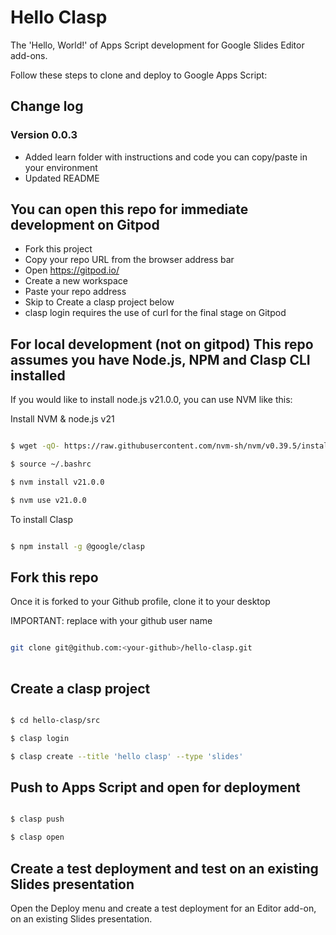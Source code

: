 # Hello Clasp

The 'Hello, World!' of Apps Script development for Google Slides Editor add-ons.

Follow these steps to clone and deploy to Google Apps Script:

## Change log

### Version 0.0.3

* Added learn folder with instructions and code you can copy/paste in your environment
* Updated README

## You can open this repo for immediate development on Gitpod

* Fork this project
* Copy your repo URL from the browser address bar
* Open https://gitpod.io/
* Create a new workspace
* Paste your repo address
* Skip to Create a clasp project below
* clasp login requires the use of curl for the final stage on Gitpod

## For local development (not on gitpod) This repo assumes you have Node.js, NPM and Clasp CLI installed

If you would like to install node.js v21.0.0, you can use NVM like this:

Install NVM & node.js v21
```bash

$ wget -qO- https://raw.githubusercontent.com/nvm-sh/nvm/v0.39.5/install.sh | bash

$ source ~/.bashrc 

$ nvm install v21.0.0

$ nvm use v21.0.0

```



To install Clasp
```bash

$ npm install -g @google/clasp

```

## Fork this repo

Once it is forked to your Github profile, clone it to your desktop 

IMPORTANT: replace <your-github> with your github user name

```bash

git clone git@github.com:<your-github>/hello-clasp.git
    
```

## Create a clasp project

```bash

$ cd hello-clasp/src

$ clasp login

$ clasp create --title 'hello clasp' --type 'slides'

```

## Push to Apps Script and open for deployment

```bash

$ clasp push

$ clasp open

```

## Create a test deployment and test on an existing Slides presentation

Open the Deploy menu and create a test deployment for an Editor add-on, on an existing Slides presentation.